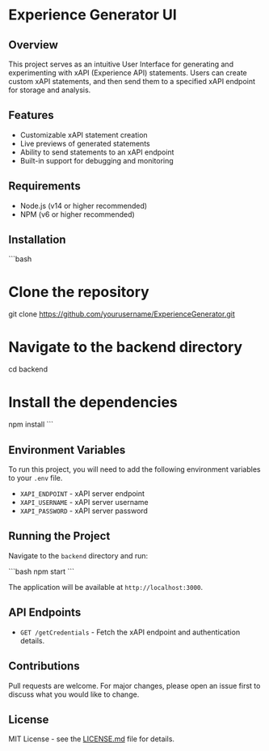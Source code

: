 # Experience Generator UI

## Overview

This project serves as an intuitive User Interface for generating and experimenting with xAPI (Experience API) statements. Users can create custom xAPI statements, and then send them to a specified xAPI endpoint for storage and analysis.

## Features

- Customizable xAPI statement creation
- Live previews of generated statements
- Ability to send statements to an xAPI endpoint
- Built-in support for debugging and monitoring

## Requirements

- Node.js (v14 or higher recommended)
- NPM (v6 or higher recommended)

## Installation

\`\`\`bash

# Clone the repository

git clone https://github.com/yourusername/ExperienceGenerator.git

# Navigate to the backend directory

cd backend

# Install the dependencies

npm install
\`\`\`

## Environment Variables

To run this project, you will need to add the following environment variables to your `.env` file.

- `XAPI_ENDPOINT` - xAPI server endpoint
- `XAPI_USERNAME` - xAPI server username
- `XAPI_PASSWORD` - xAPI server password

## Running the Project

Navigate to the `backend` directory and run:

\`\`\`bash
npm start
\`\`\`

The application will be available at `http://localhost:3000`.

## API Endpoints

- `GET /getCredentials` - Fetch the xAPI endpoint and authentication details.

## Contributions

Pull requests are welcome. For major changes, please open an issue first to discuss what you would like to change.

## License

MIT License - see the [LICENSE.md](LICENSE.md) file for details.
